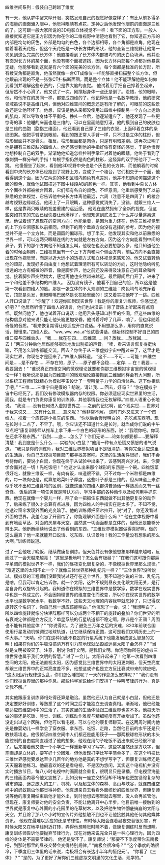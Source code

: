 四维空间系列：假装自己跨越了维度

有一天，他从梦中醒来睁开眼，突然发现自己的视觉好像变样了：有比从前多得多的海量的画面涌入眼中，他觉得眼睛有点花，定神之后他发现他眼前的画面是三维的了。这可跟一般大家所说的3D电影立体视觉不一样：看下面的正方形，一般人直接就知道它是正方形因为你在你的二维视野中清楚地看到了它，你知道正方形的内部是均匀的灰色，外部是均匀的白色，各个边都相等，各个角都是直角。他现在躺着看着天花板，但这个天花板是一块长方体的形状，他的全新三维视野让他第一次见到这么完美的长方体：他直接看到了长方体内部被均匀的灰白色填满，他并没有面对长方体的某个面，也没有哪个面被遮挡，因为长方体内部每个点都对他暴露无疑，他能够看到这就是有六个面的完美的长方体，每个面都是标准的长方形，所有棱交角都是直角，他虽然就像一台CT成像仪一样能够直接扫描整个长方体，但他眼前出现的不是一张张CT扫描断面图，而是整个立体！他不能理解他是如何做到看到并理解这些东西的，只是靠大脑的直觉。
他试着用手把自己撑着坐起来，但居然不小心滑了。他又试了一次，刚撑起身体一点还是倒了。没错，他的眼睛，他，和他所在的房间一样，都变成四维的了。他记得他是一名数学教授，他的研究领域虽说不是高维几何，但他对四维空间的概念还是有所了解的，可眼前的这些景象还是让他吓坏了。他想，应该是他从来都没使用过四维中控制另一个方向上运动的肌肉，所以导致身体不平衡吧。挣扎一会后，他逐渐适应了，他还发现了一些更惊奇的事：他睡的床面也是三维的，可以在里面随意打滚，他的摸到自己的皮肤也是三维的曲胞（胞指三维面），他还看到自己穿了三维的衣服，上面印着立体的条纹图案。他把手臂拿到眼前，看到的跟正常人手臂一样，只不过是立体的柱形，但柱形里面并不是骨头，相反，柱形里面都是肉色，只是有明暗差别。这再次证明了他是拥有三维皮肤的四维人。他还感觉到他的手指好像有奇怪的感觉，于是他慢慢地想控制自己的双手。渐渐地他知道怎样控制手掌正对着他的眼睛，他终于看到了像刺猬一样分布的手指！每根手指仍然是肉色的柱形，这怪异的双手把他吓了一大跳。
他慢慢坐了起来，看到他3D视野中央也是个灰色的长方体，而他躺着的时候看到中央的长方体已经跑到了视野上方，变成了一个棱台，它们相交于一个面，他看得到这个面，因为它两边的体积区域内颜色有点差别，他并不知道如何描述这个面的颜色，就像他试图描述下图中线段AB的颜色一样。其实，他看到中央长方体六个面往外都被棱台围着，它们都有各自的颜色。不经意间，他重新感受到了以前熟悉的立体视觉，它告诉他中央长方体离他最远，六周（注意不是四周了）的棱台越考视野边缘越近。他闭上了一只眼睛，这种感觉就消失了，没错，就跟三维人一样，这是靠两只眼睛的视差重建的远近感。
他现在虽然拥有了全新的视觉，但这些突如其来的东西已经快要让他爆炸了，他想知道到底发生了什么并尽量逃离这里。他试着想了想现在的空间方向：他能坐着，是因为重力还在，他在三维视觉里的上下方空间感和以前相同，但剩下的两个垂直方向没有选择的参考，因为他的视觉并不是一个立方体，而是圆圆的偏球形。想了半天，他发现其实和他以前熟悉的世界一样，可以选两只眼睛连线的方向就是左右方向，因为这个方向能看到中间的鼻子，剩下的那个方向他不知道怎么叫，他现在也没必要想那么多，他只知道他坐着的时候面朝前，三维视觉里有一个上下方向和两个侧面方向，前后方向不会直接出现在他视觉里，而是以近大远小的透视方式和立体视觉来感知的。他又试着转动他的颈部，发现好多自由度！他想试着理清所有可以转动的方向，这时他隐约听见很远的地方有细微的声音，像是脚步声，他之前还没来得及注意自己的耳朵和听觉。接着脚步声突然增大，感觉离他也突然越来越近。最后房间后门开了，进来了一个和他差不多结构的四维人。
因为没有镜子，他看不到自己的脸，所以这是他第一次看到四维人的脸。那是一张立体的不太规则的三维脸：肉色均匀地充斥着它，顶部是头发，但眼睛嘴巴居然是长在脸里面的！这又着实把他吓了一跳。四维人开口说话了：“你醒了！欢迎你回到现实世界！我是你的康复训练师，你感觉还好吧？”
他居然听懂了四维人的语言，他们也讲汉语！除了音质上听起来有点奇怪。既然问他了，他也试着开口说话：他用舌头感知口腔里的空间，但这些四维的结构信息对他来说只能让他头脑更加发昏。他试着哼哼了几声，响了，但也伴随着奇怪的音质。“看来恢复期得让你适应开口说话。不用想那么多，用你的直觉说话，慢慢来。”四维人说。
“ww..ww..wa..a”他试着讲话，但始终控制不好自己的四维口腔与四维舌头。
“我……我在在四……四维空……间？放我……放我回……去！”两三分钟后他居然能够艰难地发出别扭的声音。
“哇，看来语言恢复得挺快嘛，不用怎么训练都能交流。回去？你终于从三维虚拟宇宙中醒过来了，这里才是现实世界，你现在才是回来了。”四维人解释道。
“这不……不可……可能！四维空间是……是不存在……不存在的，原子……原子都不会稳……定存……在！我要……我要回去！”
“谁说真正四维空间的微观理论就要和你那三维模拟宇宙里的微观理论一样？我听说那是因为四维空间的微观理论直接搬到三维里同样会有大问题，所以系统工程师们就精心为模拟宇宙设计了一套叫量子力学的自洽体系。这下你相信了吧。”
“三维……三维宇宙是假的？胡说，请让我……回去，好吗？”
“你在模拟宇宙中已经死了。我们没有修改模拟器内存的权限。你必须适应现实世界里的生活，而我，就是专门负责你康复的训练师，其他事情我也无权解释。”四维人语重心长地说。
“我没……没有任何进入虚拟世界之……之前的记忆啊，这个现实世……世界对于我来说又……又有什么意……意义呢？”他非常不解。
这时门外又进来了一个四维人，推着一个应该是小推车的东西。
“你以后会慢慢明白的，先吃点东西吧。现在长时十二点了，不早了。哦，你应该还不知道什么是长时，就当成你们说的中午12点吧”康复训练师从推车上拿下来一个白色的球形的东西，说：“我喂你吧。你现在还拿不稳东西。”
“我到……底……怎么了？你们无论……论如何都要都……要解释清楚！我到底是什么什么……实验的小白鼠？”他用一种有点恐慌又愤怒的语气说道。
“我只是你的训练师，我对三维世界模拟项目不是很清楚，等你完全适应这里的生活后，你自己去模拟项目部门那寻找答案吧。这里的生活条件很好，我们不会亏待你的，要说小白鼠，你现在终于从试验中出来了，该感到高兴才对。来，你要学会面对这一切！先吃饭吧！”
他这才认出来那个球形的东西是一个碗。四维饭菜很好吃，就像三维饭一样，有肉有饭，味道很不错，只不过每一个米粒都是四维的，每一块肉也是，就算忽略菜叶子厚度，这些叶子都是三维的。但从味道上来讲似乎吃不出和三维食物的区别，就像这里的四维人都讲普通话一样熟悉而又有一丝奇怪。
饭后的第一项任务就是辨认方向、学习手部的各种动作以及如何用手抓东西。他现在就像一个婴儿一样，除了会一把抓住东西就做不出其他更复杂的动作了，后来练了很久才总算有点进展，因为四维人的手指实在是太多了。不知不觉，他透过窗帘发现外面的光变暗了。他的训练师把窗帘拉开，说“对了，你还没看过外面的世界，我差点忘了开窗帘了，你能理解外面是什么吗？” 他在立体视野中看到有地面草丛、对面的房屋与天空，虽然这一切画面都是立体的，但他还是能够分辨出来。他断断续续地说出了他看到的东西。“三维世界模拟器做得真好啊，做的这么逼真？他一来就能开口说话、吃东西、认识景物！我的工作量没有想象的那么大啊。”训练师说道。

过了一会他吃了晚饭，继续做康复训练。但天色并没有像他想象那样越来越暗，反而过了一会天越来越亮！
“这里是极地吗？怎么会有极昼？”
“在我们这可跟你那扁平单调的模拟世界不一样，我们的昼夜变化很复杂的，不像模拟世界里那么规律。”
“难道这里的太阳不止一个？就像三体世界那种乱纪元一样？”
“三体世界?没听说过。模拟器的工程师们没跟我说过还存在这个世界。我不知道你说的三体、乱纪元是啥，但我可以肯定告诉你，就一个太阳，这种不规则昼夜变化跟太阳无关，是行星自身的双旋转引起的。我知道你在模拟的三维世界中是数学家，数学在现实世界中也是一样成立的，不会因物理世界的维度变化而改变，所以你在现实世界的数学水平也是数学家水平，我数学不好，这些天文地理的内容我早就忘掉了，只记得双旋转这个名词了，你自己想一想应该能明白。”
他沉思了一会，说：“我想明白了，所以四维旋转就像分块矩阵那样可以分成两个不相干的旋转的叠加？你们世界的所有衰减定律都是立方反比？单星系统的行星轨道都不稳定啊，除非是个正圆？周围也不能有其他星体？”
“你说得对。为了避免三万年之后的灾难，820年前联合国使用行星发动机微调过地球轨道，让它继续保持正圆，这可是我们文明历史上的一件大事。”
“天呐，你们在这种如此不稳定的行星系统下也能发展成这么智慧的文明！如果在你们的牛顿没搞清万有引力前地球就坠毁或远离太阳了会怎样？”
“当然是文明被毁灭了。注意，别说‘你们’文明，是我们文明。你连同你所在的虚拟三维世界也属于我们文明的智慧。”
过了一会儿，太阳升起来了！他第一次看到四维空间的太阳，他无法直视太阳，因为感觉比三维世界中的太阳更刺眼，但天空亮度却跟三维世界中的正常亮度差不多，他想这或许也是立方反比衰减带来的效应吧。
“这太阳运行规律这么乱，你们怎么睡觉呢？一天的作息怎么安排呢？”
“我们没有你们模拟世界里的那种作息，那些科学家说给你们安排了一种叫节律的行为，真是让我不解。”

其实他跟康复训练师相处得还算是融洽。虽然他还认为自己就是小白鼠，但他还是决定要好好训练，等熟悉了这个时间之后才能独立去调查真相。渐渐地，他已经能够适应四维空间中的生活了。其实这里的生活体验跟三维世界也差不多。他每天所做的事还是吃饭、睡觉、训练。训练动作难度与精细程度有开始增加了。虽然他还没走出过这个医院，但他可以看电视，可以与他的康复师聊天。在这两周时间内他先是像婴幼儿一样学会了穿衣服、拿东西、吃饭、走路，当然他目前的水平还是只敢扶着墙走。他很惊讶四维空间中人们都还是能用筷子——那两根球柱形状的木头能控制的自由度简直超过了他的想象，他现在用勺子吃饭不洒出来就已经很不错了。后来接着他又像一个小学生一样重新学习了写字，这些字虽然还是方块字，但笔画却是立体的，要写好十分困难。但他发现打字比写字简单多了，在这个科技比三维世界感觉要发达至少几百年的地方他是真的不想学写字了，但康复训练师还是天天逼着他练习。他最喜欢的还是看电视，不是因为悠闲，其实这个电视机并没有实时播放节目，每八小时电视中的画面就会重复，很明显只是录播，但电视里海量的三维画面内容令他太震撼了，比如没有一座立交桥但却不堵车也更加错综复杂的城市道路、迷之庞大的工厂、机械，以及超立体的森林、高山与峡谷，就连四维空间中的蚂蚁昆虫他都觉得神奇。他真想亲自去看看外面缤纷的四维世界，但康复师说等他的康复期结束后他才能外出，到时他想去哪里就去哪里，没人会再监管他，但现在，康复师要对他的安全负责，不能让他离开中心半步。他目前唯一接触到的世界就是康复中心外面的小花园里的花草树木，以及把他生物钟彻底搞崩的太阳与天空，并且除了那八个小时的宣传片外他接触不到也不让他接触其他任何其他媒体资讯。
他现在最难以适应的还是节律性。有时候太阳会连着昼夜交替很厉害，有时候太阳又在地平线附近打转，弄得他想睡觉时睡不着，做康复训练时反而想睡。康复训练师告诉他要抛弃节律行为，现在对他来说完全只是一种心理行为，因为四维的身体是不需要节律的。
他还是受不了。康复师说：“那要不下季度带你去南极吧，到那时那里的昼夜交替会变得特别规律。”
“南极会很冷吗？”
“这个季度的确很冷，下季度用三体里的话来说，南极将会有长达小半年的恒纪元”。
“你看了《三体》？”
“是的，为了更好了解你们三维虚拟文明里的文化生活，现学的。”

